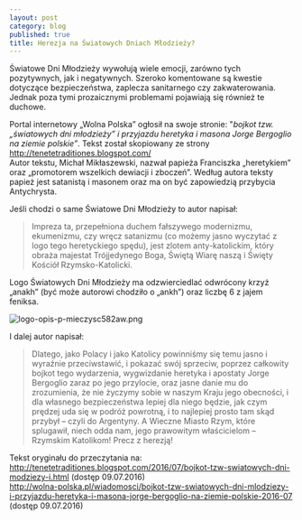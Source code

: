 ```yaml
---
layout: post
category: blog
published: true
title: Herezja na Światowych Dniach Młodzieży?
---
```

Światowe Dni Młodzieży wywołują wiele emocji, zarówno tych pozytywnych, jak i negatywnych. Szeroko komentowane są kwestie dotyczące bezpieczeństwa, zaplecza sanitarnego czy zakwaterowania. Jednak poza tymi prozaicznymi problemami pojawiają się również te duchowe.        
<!--more-->   
Portal  internetowy „Wolna Polska” ogłosił na swoje stronie: "_bojkot tzw. „światowych dni młodzieży” i przyjazdu heretyka i masona Jorge Bergoglio na ziemie polskie”_. Tekst został skopiowany ze strony http://tenetetraditiones.blogspot.com/          
Autor tekstu, Michał Mikłaszewski, nazwał papieża Franciszka „heretykiem” oraz „promotorem wszelkich dewiacji i zboczeń”. Według autora teksty papież jest satanistą i masonem oraz ma on być zapowiedzią przybycia Antychrysta. 

Jeśli chodzi o same Światowe Dni Młodzieży to autor napisał: 

> Impreza ta, przepełniona duchem fałszywego modernizmu, ekumenizmu, czy wręcz satanizmu (co możemy jasno wyczytać z logo tego heretyckiego spędu), jest zlotem anty-katolickim, który obraża majestat Trójjedynego Boga, Świętą Wiarę naszą i Święty Kościół Rzymsko-Katolicki.      

Logo Światowych Dni Młodzieży ma odzwierciedlać odwrócony krzyż „anakh” (być może autorowi chodziło o „ankh”) oraz liczbę 6 z jajem feniksa.   

![logo-opis-p-mieczysc582aw.png]({{site.baseurl}}/img/logo-opis-p-mieczysc582aw.png "grafika ze strony tenetetraditiones")         

I dalej autor napisał: 

> Dlatego, jako Polacy i jako Katolicy powinniśmy się temu jasno i wyraźnie przeciwstawić, i pokazać swój sprzeciw, poprzez całkowity bojkot tego wydarzenia, wygwizdanie heretyka i apostaty Jorge Bergoglio zaraz po jego przylocie, oraz jasne danie mu do zrozumienia, że nie życzymy sobie w naszym Kraju jego obecności, i dla własnego bezpieczeństwa lepiej dla niego będzie, jak czym prędzej uda się w podróż powrotną, i to najlepiej prosto tam skąd przybył – czyli do Argentyny. A Wieczne Miasto Rzym, które splugawił, niech odda nam, jego prawowitym właścicielom – Rzymskim Katolikom!
Precz z herezją!

Tekst oryginału do przeczytania na:
http://tenetetraditiones.blogspot.com/2016/07/bojkot-tzw-swiatowych-dni-modziezy-i.html (dostęp 09.07.2016)     
http://wolna-polska.pl/wiadomosci/bojkot-tzw-swiatowych-dni-mlodziezy-i-przyjazdu-heretyka-i-masona-jorge-bergoglio-na-ziemie-polskie-2016-07 (dostęp 09.07.2016)
